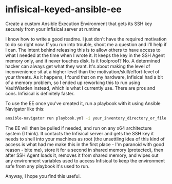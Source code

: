 # infisical-keyed-ansible-ee
Create a custom Ansible Execution Environment that gets its SSH key securely from your Infisical server at runtime

I know how to write a good readme. I just don't have the required motivation to do so right now. If you run into trouble, shoot me a question and I'll help if I can. The intent behind releasing this is to allow others to have access to what I needed at the time when I wrote it. It keeps the key in the SSH Agent memory only, and it never touches disk. Is it foolproof? No. A determined hacker can always get what they want. It's about making the level of inconvenience sit at a higher level than the motivation/skill/effort-level of your threats. As it happens, I found that on my hardware, Infisical had a bit of a memory problem, so I ended up reworking this to run using VaultWarden instead, which is what I currently use. There are pros and cons. Infisical is definitely faster.

To use the EE once you've created it, run a playbook with it using Ansible Navigator like this:

```bash
ansible-navigator run playbook.yml -i your_inventory_directory_or_file --execution-environment-image your.docker.registry.if.any/ansible-ee:your.tag.here --mode stdout -u root --pae false
```

The EE will then be pulled if needed, and run on any x64 architecture system (I think). It contacts the Infisical server and gets the SSH key it needs to shell into your machines as root (the unsettling idea of this kind of access is what had me make this in the first place - I'm paranoid with good reason - bite me), store it for a second in shared memory (protected), then after SSH Agent loads it, removes it from shared memory, and wipes out any environment variables used to access Infisical to keep the environment safe from any playbook it's used to run.

Anyway, I hope you find this useful.
